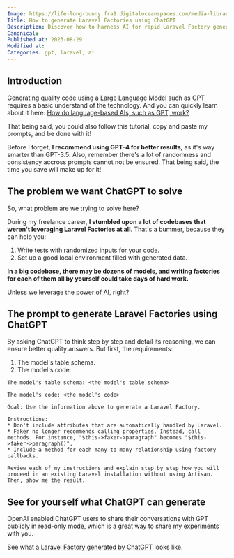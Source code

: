 ```yaml
---
Image: https://life-long-bunny.fra1.digitaloceanspaces.com/media-library/production/53/chatgpt-code-generation_ily1el.png
Title: How to generate Laravel Factories using ChatGPT
Description: Discover how to harness AI for rapid Laravel Factory generation, saving days of manual coding in massive codebases. Done smart, done right!
Canonical: 
Published at: 2023-08-29
Modified at: 
Categories: gpt, laravel, ai
---
```


## Introduction

Generating quality code using a Large Language Model such as GPT requires a basic understand of the technology. And you can quickly learn about it here: [How do language-based AIs, such as GPT, work?](https://benjamincrozat.com/llm-ai)

That being said, you could also follow this tutorial, copy and paste my prompts, and be done with it!

Before I forget, **I recommend using GPT-4 for better results**, as it's way smarter than GPT-3.5. Also, remember there's a lot of randomness and consistency accross prompts cannot not be ensured. That being said, the time you save will make up for it!

## The problem we want ChatGPT to solve

So, what problem are we trying to solve here?

During my freelance career, **I stumbled upon a lot of codebases that weren't leveraging Laravel Factories at all**. That's a bummer, because they can help you:
1. Write tests with randomized inputs for your code.
2. Set up a good local environment filled with generated data.

**In a big codebase, there may be dozens of models, and writing factories for each of them all by yourself could take days of hard work.**

Unless we leverage the power of AI, right?

## The prompt to generate Laravel Factories using ChatGPT

By asking ChatGPT to think step by step and detail its reasoning, we can ensure better quality answers. But first, the requirements:
1. The model's table schema.
2. The model's code.

```text
The model's table schema: <the model's table schema>

The model's code: <the model's code>

Goal: Use the information above to generate a Laravel Factory.

Instructions:
* Don't include attributes that are automatically handled by Laravel.
* Faker no longer recommends calling properties. Instead, call methods. For instance, "$this->faker->paragraph" becomes "$this->faker->paragraph()".
* Include a method for each many-to-many relationship using factory callbacks.

Review each of my instructions and explain step by step how you will proceed in an existing Laravel installation without using Artisan. Then, show me the result.
```

## See for yourself what ChatGPT can generate

OpenAI enabled ChatGPT users to share their conversations with GPT publicly in read-only mode, which is a great way to share my experiments with you.

See what [a Laravel Factory generated by ChatGPT](https://chat.openai.com/share/b31c57eb-4fe9-4546-a502-74e1ba503282) looks like.
